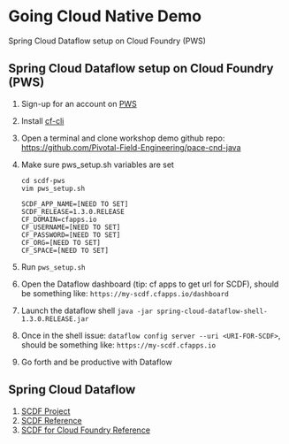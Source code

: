 # Going Cloud Native Demo
Spring Cloud Dataflow setup on Cloud Foundry (PWS)

## Spring Cloud Dataflow setup on Cloud Foundry (PWS)

1. Sign-up for an account on [PWS](https://account.run.pivotal.io/z/uaa/sign-up)
1. Install [cf-cli](https://pivotal.io/platform/pcf-tutorials/getting-started-with-pivotal-cloud-foundry/install-the-cf-cli)
1. Open a terminal and clone workshop demo github repo: <https://github.com/Pivotal-Field-Engineering/pace-cnd-java>
1. Make sure pws_setup.sh variables are set

    ```
    cd scdf-pws
    vim pws_setup.sh
    
    SCDF_APP_NAME=[NEED TO SET]
    SCDF_RELEASE=1.3.0.RELEASE
    CF_DOMAIN=cfapps.io
    CF_USERNAME=[NEED TO SET]
    CF_PASSWORD=[NEED TO SET]
    CF_ORG=[NEED TO SET]
    CF_SPACE=[NEED TO SET]
    ```  

1. Run ``pws_setup.sh``
1. Open the Dataflow dashboard (tip: cf apps to get url for SCDF), should be something like: ``https://my-scdf.cfapps.io/dashboard``
1. Launch the dataflow shell ``java -jar spring-cloud-dataflow-shell-1.3.0.RELEASE.jar``
1. Once in the shell issue: ``dataflow config server --uri <URI-FOR-SCDF>``, should be something like: ``https://my-scdf.cfapps.io``
1. Go forth and be productive with Dataflow

## Spring Cloud Dataflow
1. [SCDF Project](https://cloud.spring.io/spring-cloud-dataflow/)
1. [SCDF Reference](https://docs.spring.io/spring-cloud-dataflow/docs/current/reference/htmlsingle/)
1. [SCDF for Cloud Foundry Reference](https://docs.spring.io/spring-cloud-dataflow-server-cloudfoundry/docs/current/reference/htmlsingle/)